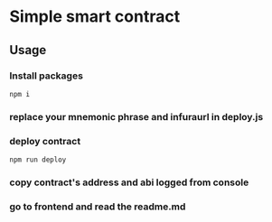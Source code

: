 # Simple smart contract

## Usage
### Install packages
```
npm i
```
### replace your **mnemonic phrase** and **infuraurl** in deploy.js

### deploy contract
```
npm run deploy
```

### copy contract's address and abi logged from console 

### go to **frontend** and read the readme.md